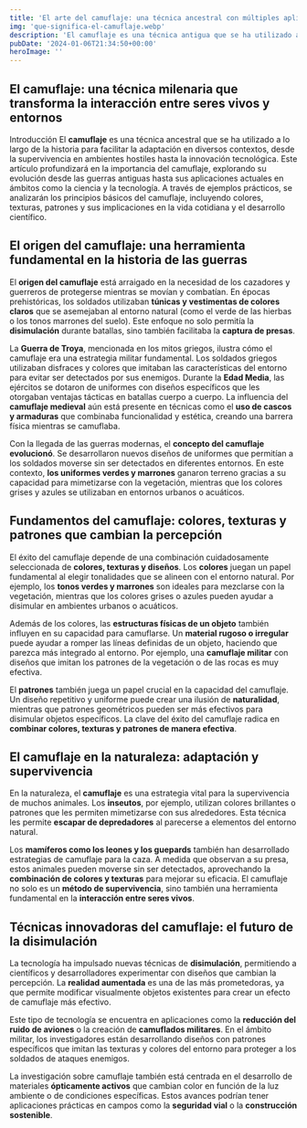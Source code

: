 ```yaml
---
title: 'El arte del camuflaje: una técnica ancestral con múltiples aplicaciones - Camuflaje Militar'
img: 'que-significa-el-camuflaje.webp'
description: 'El camuflaje es una técnica antigua que se ha utilizado a lo largo de los siglos con diversos fines, tanto prácticos como científicos. En su forma más básica,'
pubDate: '2024-01-06T21:34:50+00:00'
heroImage: ''
---
```

    
  ## El camuflaje: una técnica milenaria que transforma la interacción entre seres vivos y entornos

Introducción
El **camuflaje** es una técnica ancestral que se ha utilizado a lo largo de la historia para facilitar la adaptación en diversos contextos, desde la supervivencia en ambientes hostiles hasta la innovación tecnológica. Este artículo profundizará en la importancia del camuflaje, explorando su evolución desde las guerras antiguas hasta sus aplicaciones actuales en ámbitos como la ciencia y la tecnología. A través de ejemplos prácticos, se analizarán los principios básicos del camuflaje, incluyendo colores, texturas, patrones y sus implicaciones en la vida cotidiana y el desarrollo científico.

## El origen del camuflaje: una herramienta fundamental en la historia de las guerras
El **origen del camuflaje** está arraigado en la necesidad de los cazadores y guerreros de protegerse mientras se movían y combatían. En épocas prehistóricas, los soldados utilizaban **túnicas y vestimentas de colores claros** que se asemejaban al entorno natural (como el verde de las hierbas o los tonos marrones del suelo). Este enfoque no solo permitía la **disimulación** durante batallas, sino también facilitaba la **captura de presas**.

La **Guerra de Troya**, mencionada en los mitos griegos, ilustra cómo el camuflaje era una estrategia militar fundamental. Los soldados griegos utilizaban disfraces y colores que imitaban las características del entorno para evitar ser detectados por sus enemigos. Durante la **Edad Media**, las ejércitos se dotaron de uniformes con diseños específicos que les otorgaban ventajas tácticas en batallas cuerpo a cuerpo. La influencia del **camuflaje medieval** aún está presente en técnicas como el **uso de cascos y armaduras** que combinaba funcionalidad y estética, creando una barrera física mientras se camuflaba.

Con la llegada de las guerras modernas, el **concepto del camuflaje evolucionó**. Se desarrollaron nuevos diseños de uniformes que permitían a los soldados moverse sin ser detectados en diferentes entornos. En este contexto, **los uniformes verdes y marrones** ganaron terreno gracias a su capacidad para mimetizarse con la vegetación, mientras que los colores grises y azules se utilizaban en entornos urbanos o acuáticos.

## Fundamentos del camuflaje: colores, texturas y patrones que cambian la percepción
El éxito del camuflaje depende de una combinación cuidadosamente seleccionada de **colores, texturas y diseños**. Los **colores** juegan un papel fundamental al elegir tonalidades que se alineen con el entorno natural. Por ejemplo, los **tonos verdes y marrones** son ideales para mezclarse con la vegetación, mientras que los colores grises o azules pueden ayudar a disimular en ambientes urbanos o acuáticos.

Además de los colores, las **estructuras físicas de un objeto** también influyen en su capacidad para camuflarse. Un **material rugoso o irregular** puede ayudar a romper las líneas definidas de un objeto, haciendo que parezca más integrado al entorno. Por ejemplo, una **camuflaje militar** con diseños que imitan los patrones de la vegetación o de las rocas es muy efectiva.

El **patrones** también juega un papel crucial en la capacidad del camuflaje. Un diseño repetitivo y uniforme puede crear una ilusión de **naturalidad**, mientras que patrones geométricos pueden ser más efectivos para disimular objetos específicos. La clave del éxito del camuflaje radica en **combinar colores, texturas y patrones de manera efectiva**.

## El camuflaje en la naturaleza: adaptación y supervivencia
En la naturaleza, el **camuflaje** es una estrategia vital para la supervivencia de muchos animales. Los **inseutos**, por ejemplo, utilizan colores brillantes o patrones que les permiten mimetizarse con sus alrededores. Esta técnica les permite **escapar de depredadores** al parecerse a elementos del entorno natural.

Los **mamíferos como los leones y los guepards** también han desarrollado estrategias de camuflaje para la caza. A medida que observan a su presa, estos animales pueden moverse sin ser detectados, aprovechando la **combinación de colores y texturas** para mejorar su eficacia. El camuflaje no solo es un **método de supervivencia**, sino también una herramienta fundamental en la **interacción entre seres vivos**.

## Técnicas innovadoras del camuflaje: el futuro de la disimulación
La tecnología ha impulsado nuevas técnicas de **disimulación**, permitiendo a científicos y desarrolladores experimentar con diseños que cambian la percepción. La **realidad aumentada** es una de las más prometedoras, ya que permite modificar visualmente objetos existentes para crear un efecto de camuflaje más efectivo.

Este tipo de tecnología se encuentra en aplicaciones como la **reducción del ruido de aviones** o la creación de **camuflados militares**. En el ámbito militar, los investigadores están desarrollando diseños con patrones específicos que imitan las texturas y colores del entorno para proteger a los soldados de ataques enemigos.

La investigación sobre camuflaje también está centrada en el desarrollo de materiales **ópticamente activos** que cambian color en función de la luz ambiente o de condiciones específicas. Estos avances podrían tener aplicaciones prácticas en campos como la **seguridad vial** o la **construcción sostenible**.
  